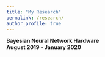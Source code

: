 ```yaml
---
title: "My Research"
permalink: /research/
author_profile: true
---
```


<b>Bayesian Neural Network Hardware</b> <br>
<b> August 2019 - January 2020 </b> <br>
